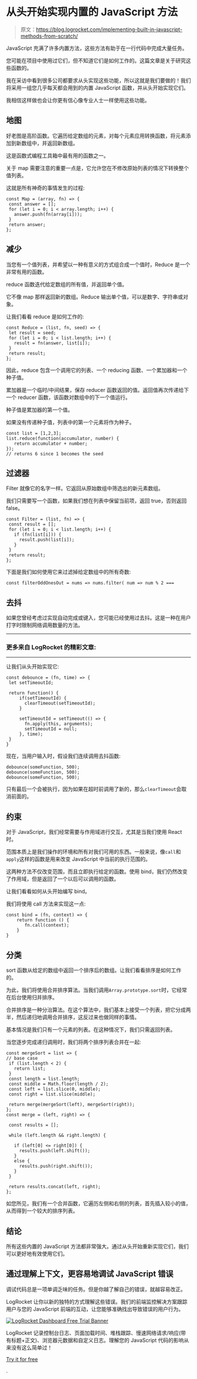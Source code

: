 # 从头开始实现内置的 JavaScript 方法

> 原文：<https://blog.logrocket.com/implementing-built-in-javascript-methods-from-scratch/>

JavaScript 充满了许多内置方法，这些方法有助于在一行代码中完成大量任务。

您可能在项目中使用过它们，但不知道它们是如何工作的。这篇文章是关于研究这些函数的。

我在采访中看到很多公司都要求从头实现这些功能，所以这就是我们要做的！我们将采用一组您几乎每天都会用到的内置 JavaScript 函数，并从头开始实现它们。

我相信这样做也会让你更有信心像专业人士一样使用这些功能。

## 地图

好老图是高阶函数。它遍历给定数组的元素，对每个元素应用转换函数，将元素添加到新数组中，并返回新数组。

这是函数式编程工具箱中最有用的函数之一。

关于 map 需要注意的重要一点是，它允许您在不修改原始列表的情况下转换整个值列表。

这就是所有神奇的事情发生的过程:

```
const Map = (array, fn) => {
 const answer = [];
 for (let i = 0; i < array.length; i++) {
   answer.push(fn(array[i]));
 }
 return answer;
};
```

## 减少

当您有一个值列表，并希望以一种有意义的方式组合成一个值时，Reduce 是一个非常有用的函数。

reduce 函数迭代给定数组的所有值，并返回单个值。

它不像 map 那样返回新的数组。Reduce 输出单个值，可以是数字、字符串或对象。

让我们看看 reduce 是如何工作的:

```
const Reduce = (list, fn, seed) => {
 let result = seed;
 for (let i = 0; i < list.length; i++) {
   result = fn(answer, list[i]);
 }
 return result;
};
```

因此，reduce 包含一个调用它的列表、一个 reducing 函数、一个累加器和一个种子值。

累加器是一个临时/中间结果，保存 reducer 函数返回的值。返回值再次传递给下一个 reducer 函数，该函数对数组中的下一个值运行。

种子值是累加器的第一个值。

如果没有传递种子值，列表中的第一个元素将作为种子。

```
const list = [1,2,3];
list.reduce(function(accumulator, number) {
   return accumulator + number;
});
// returns 6 since 1 becomes the seed
```

## 过滤器

Filter 就像它的名字一样。它返回从原始数组中筛选出的新元素数组。

我们只需要写一个函数，如果我们想在列表中保留当前项，返回 true，否则返回 false。

```
const Filter = (list, fn) => {
 const result = [];
 for (let i = 0; i < list.length; i++) {
   if (fn(list[i])) {
     result.push(list[i]);
   }
 }
 return result;
};
```

下面是我们如何使用它来过滤掉给定数组中的所有奇数:

```
const filterOddOnesOut = nums => nums.filter( num => num % 2 ===
```

## 去抖

如果您曾经考虑过实现自动完成或键入，您可能已经使用过去抖。这是一种在用户打字时限制网络调用数量的方法。

* * *

### 更多来自 LogRocket 的精彩文章:

* * *

让我们从头开始实现它:

```
const debounce = (fn, time) => {
 let setTimeoutId;

 return function() {
     if(setTimeoutId) {
       clearTimeout(setTimeoutId);
     }

     setTimeoutId = setTimeout(() => {
       fn.apply(this, arguments);
       setTimeoutId = null;
     }, time);
 }
}
```

现在，当用户输入时，假设我们连续调用去抖函数:

```
debounce(someFunction, 500);
debounce(someFunction, 500);
debounce(someFunction, 500);
```

只有最后一个会被执行，因为如果在超时前调用了新的，那么`clearTimeout`会取消前面的。

## 约束

对于 JavaScript，我们经常需要与作用域进行交互，尤其是当我们使用 React 时。

范围本质上是我们操作的环境和所有对我们可用的东西。一般来说，像`call`和`apply`这样的函数是用来改变 JavaScript 中当前的执行范围的。

这两种方法不仅改变范围，而且立即执行给定的函数。使用 bind，我们仍然改变了作用域，但是返回了一个以后可以调用的函数。

让我们看看如何从头开始编写 bind。

我们将使用 call 方法来实现这一点:

```
const bind = (fn, context) => {
    return function () {
       fn.call(context);
    }
}
```

## 分类

sort 函数从给定的数组中返回一个排序后的数组。让我们看看排序是如何工作的。

为此，我们将使用合并排序算法。当我们调用`Array.prototype.sort`时，它经常在后台使用归并排序。

合并排序是一种分治算法。在这个算法中，我们基本上接受一个列表，把它分成两半，然后递归地调用合并排序，这反过来也做同样的事情。

基本情况是我们只有一个元素的列表。在这种情况下，我们只需返回列表。

当您逐步完成递归调用时，我们将两个排序列表合并在一起:

```
const mergeSort = list => {
// base case
 if (list.length < 2) {
   return list;
 }
 const length = list.length;
 const middle = Math.floor(length / 2);
 const left = list.slice(0, middle);
 const right = list.slice(middle);

 return merge(mergeSort(left), mergeSort(right));
};
const merge = (left, right) => {

 const results = [];

 while (left.length && right.length) {

   if (left[0] <= right[0]) {
     results.push(left.shift());
   }
   else {
     results.push(right.shift());
   }
 }

 return results.concat(left, right);
};
```

如您所见，我们有一个合并函数，它遍历左侧和右侧的列表，首先插入较小的值，从而得到一个较大的排序列表。

## 结论

所有这些内置的 JavaScript 方法都非常强大。通过从头开始重新实现它们，我们可以更好地有效使用它们。

## 通过理解上下文，更容易地调试 JavaScript 错误

调试代码总是一项单调乏味的任务。但是你越了解自己的错误，就越容易改正。

LogRocket 让你以新的独特的方式理解这些错误。我们的前端监控解决方案跟踪用户与您的 JavaScript 前端的互动，让您能够准确找出导致错误的用户行为。

[![LogRocket Dashboard Free Trial Banner](img/cbfed9be3defcb505e662574769a7636.png)](https://lp.logrocket.com/blg/javascript-signup)

LogRocket 记录控制台日志、页面加载时间、堆栈跟踪、慢速网络请求/响应(带有标题+正文)、浏览器元数据和自定义日志。理解您的 JavaScript 代码的影响从来没有这么简单过！

[Try it for free](https://lp.logrocket.com/blg/javascript-signup)

.